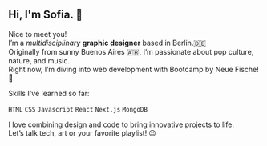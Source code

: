 <h2> Hi, I'm  Sofia. 👋 </h2>

Nice to meet you! <br>
I’m a *multidisciplinary* **graphic designer** based in Berlin.🇩🇪 <br>
Originally from sunny Buenos Aires 🇦🇷, I’m passionate about pop culture, nature, and music.<br>
Right now, I’m diving into web development with Bootcamp by Neue Fische! 🐠

Skills I've learned so far:

```HTML``` ```CSS``` ```Javascript``` ```React```  ```Next.js``` ```MongoDB``` 

I love combining design and code to bring innovative projects to life. <br>
Let’s talk tech, art or your favorite playlist! 😉
